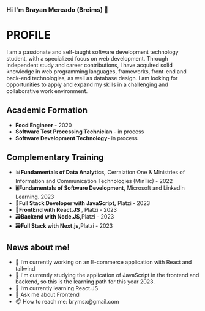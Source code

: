 ### Hi I'm Brayan Mercado (Breims) 👋
<div>
        <h1><b>PROFILE</b></h1>
        <p>I am a passionate and self-taught software development technology student, with a specialized focus on web development. Through independent study and career contributions, I have acquired solid knowledge in web programming languages, frameworks, front-end and back-end technologies, as well as database design. I am looking for opportunities to apply and expand my skills in a challenging and collaborative work environment.
        </p>
    </div>
    <div>
        <h2><b>Academic Formation</b></h2>
        <ul>
            <li><b>Food Engineer</b> - 2020</li>
            <li><b>Software Test Processing Technician</b> - in process</li>
            <li><b>Software Development Technology</b>- in process</li>
        </ul>
        <h2><b>Complementary Training</b></h2>
        <ul>
            <li>📊<b>Fundamentals of Data Analytics,</b> Cerralation One & Ministries of Information and Communication
                Technologies (MinTic) - 2022</li>
            <li>🖥️<b>Fundamentals of Software Development,</b> Microsoft and LinkedIn Learning. 2023</li>
            <li>🪪<b>Full Stack Developer with JavaScript,</b> Platzi - 2023</li>
            <li>📱<b>FrontEnd with React.JS</b> , Platzi - 2023</li>
            <li>🗃️<b>Backend with Node.JS,</b>Platzi - 2023</li>
            <li>🗃️<b>Full Stack with Next.js,</b>Platzi - 2023</li>
        </ul>
        <h2><b>News about me!</b></h2>
        <ul>
            <li>🔭 I’m currently working on an E-commerce application with React and tailwind</li>
            <li>👯 I'm currently studying the application of JavaScript in the frontend and backend, so this is the
                learning path for this year 2023.</li>
            <li>🌱 I’m currently learning React.JS</li>
            <li>💬 Ask me about Frontend</li>
            <li>📫 How to reach me: brymsx@gmail.com</li>
        </ul>
    </div>
<!--
**Breims/Breims** is a ✨ _special_ ✨ repository because its `README.md` (this file) appears on your GitHub profile.

Here are some ideas to get you started:




-->
